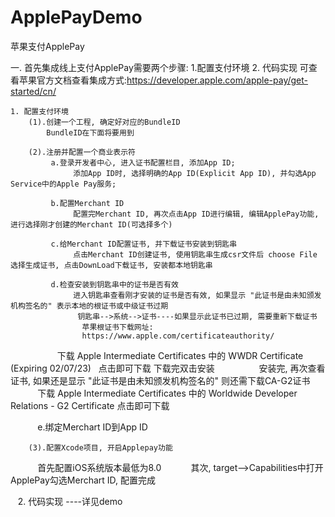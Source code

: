 # ApplePayDemo
苹果支付ApplePay

一. 首先集成线上支付ApplePay需要两个步骤: 1.配置支付环境   2. 代码实现
    可查看苹果官方文档查看集成方式:https://developer.apple.com/apple-pay/get-started/cn/
    
    
    1. 配置支付环境
        (1).创建一个工程, 确定好对应的BundleID
            BundleID在下面将要用到
        
        (2).注册并配置一个商业表示符
             a.登录开发者中心, 进入证书配置栏目, 添加App ID;
                  添加App ID时, 选择明确的App ID(Explicit App ID), 并勾选App Service中的Apple Pay服务;
                  
             b.配置Merchant ID
                  配置完Merchant ID, 再次点击App ID进行编辑, 编辑ApplePay功能, 进行选择刚才创建的Merchant ID(可选择多个) 
                  
             c.给Merchant ID配置证书, 并下载证书安装到钥匙串
                  点击Merchant ID创建证书, 使用钥匙串生成csr文件后 choose File 选择生成证书, 点击DownLoad下载证书, 安装都本地钥匙串
                  
             d.检查安装到钥匙串中的证书是否有效
                  进入钥匙串查看刚才安装的证书是否有效, 如果显示 "此证书是由未知颁发机构签名的" 表示本地的根证书或中级证书过期
                  ￼钥匙串-->系统-->证书----如果显示此证书已过期, 需要重新下载证书
                    苹果根证书下载网址:
                    https://www.apple.com/certificateauthority/
                    下载 Apple Intermediate Certificates 中的 WWDR Certificate (Expiring 02/07/23)   点击即可下载
                    下载完双击安装
                  安装完, 再次查看证书, 如果还是显示 "此证书是由未知颁发机构签名的" 则还需下载CA-G2证书
                  下载 Apple Intermediate Certificates 中的 Worldwide Developer Relations - G2 Certificate  点击即可下载
                  
             e.绑定Merchart ID到App ID
             
        (3).配置Xcode项目, 开启Applepay功能
            首先配置iOS系统版本最低为8.0
            其次, target-->Capabilities中打开ApplePay勾选Merchart ID, 配置完成
            
    2. 代码实现 ----详见demo
